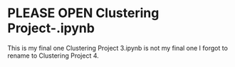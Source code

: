 
# PLEASE OPEN Clustering Project-.ipynb 
This is my final one
Clustering Project 3.ipynb is not my final one I forgot to rename to Clustering Project 4.
